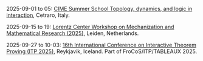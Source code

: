 2025-09-01 to 05: [CIME Summer School Topology, dynamics, and logic in interaction](https://sites.google.com/unifi.it/cime/c-i-m-e-courses/c-i-m-e-courses-2025/topology-dynamics-and-logic-in-interaction "The summer school explores interactions between topology, dynamics, and logic, with applications in physics. Topics include dynamical systems, topological invariants, and computability. Discussions cover applications in quantum chaos and statistical mechanics, emphasizing interdisciplinary mathematical approaches."), Cetraro, Italy.

2025-09-15 to 19: [Lorentz Center Workshop on Mechanization and Mathematical Research (2025)](https://www.lorentzcenter.nl/mechanization-and-mathematical-research.html "Examines mechanized methods in mathematical research. Topics include automated theorem proving, computational algebra, and formal verification for advancing mathematical proofs."), Leiden, Netherlands.

2025-09-27 to 10-03: [16th International Conference on Interactive Theorem Proving (ITP 2025)](https://icetcs.github.io/frocos-itp-tableaux25/itp/ "Explores interactive theorem proving, covering formal verification, proof assistants, and automated reasoning. Topics include software verification, mathematical proofs, and applications in computer science, emphasizing computational logic advancements."), Reykjavik, Iceland. Part of FroCoS/ITP/TABLEAUX 2025.


